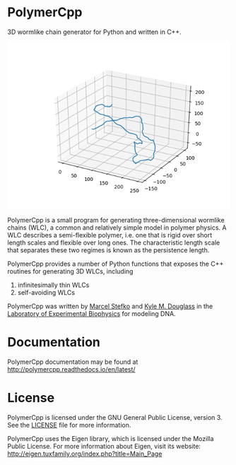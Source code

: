 # PolymerCpp

3D wormlike chain generator for Python and written in C++.

![A wormlike chain generated by PolymerCpp](docs/_images/wlc_realization.png)

PolymerCpp is a small program for generating three-dimensional
wormlike chains (WLC), a common and relatively simple model in polymer
physics. A WLC describes a semi-flexible polymer, i.e. one that is
rigid over short length scales and flexible over long ones. The
characteristic length scale that separates these two regimes is known
as the persistence length.

PolymerCpp provides a number of Python functions that exposes the C++
routines for generating 3D WLCs, including

1. infinitesimally thin WLCs
2. self-avoiding WLCs

PolymerCpp was written by [Marcel Stefko](https://github.com/MStefko)
and [Kyle M. Douglass](https://github.com/kmdouglass) in the
[Laboratory of Experimental Biophysics](http://leb.epfl.ch/) for
modeling DNA.

# Documentation

PolymerCpp documentation may be found at http://polymercpp.readthedocs.io/en/latest/

# License

PolymerCpp is licensed under the GNU General Public License,
version 3. See the [LICENSE](LICENSE) file for more information.

PolymerCpp uses the Eigen library, which is licensed under the Mozilla
Public License. For more information about Eigen, visit its website:
http://eigen.tuxfamily.org/index.php?title=Main_Page

